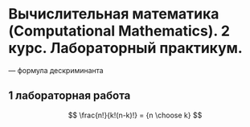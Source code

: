 # Вычислительная математика (Computational Mathematics). 2 курс. Лабораторный практикум.

— формула дескриминанта




## 1 лабораторная работа

$$
\frac{n!}{k!(n-k)!} = {n \choose k}
$$
